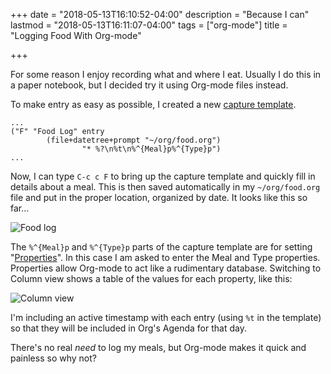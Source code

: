 +++
date = "2018-05-13T16:10:52-04:00"
description = "Because I can"
lastmod = "2018-05-13T16:11:07-04:00"
tags = ["org-mode"]
title = "Logging Food With Org-mode"

+++

For some reason I enjoy recording what and where I eat. Usually I do this in a
paper notebook, but I decided try it using Org-mode files instead.

To make entry as easy as possible, I created a new [capture template](https://orgmode.org/manual/Capture-templates.html).

```
...
("F" "Food Log" entry
        (file+datetree+prompt "~/org/food.org")
                "* %?\n%t\n%^{Meal}p%^{Type}p")
...
```

Now, I can type `C-c c F` to bring up the capture template and quickly fill in
details about a meal. This is then saved automatically in my `~/org/food.org`
file and put in the proper location, organized by date. It looks like this so
far...

<img src="/img/2018/2018-05-13_food-log.png" alt="Food log" />


The `%^{Meal}p` and `%^{Type}p` parts of the capture template are for setting
"[Properties](https://orgmode.org/manual/Properties-and-columns.html)". In this
case I am asked to enter the Meal and Type properties. Properties allow Org-mode
to act like a rudimentary database. Switching to Column view shows a table of
the values for each property, like this:

<img src="/img/2018/2018-05-13_food-table.png" alt="Column view" />

I'm including an active timestamp with each entry (using `%t` in the template)
so that they will be included in Org's Agenda for that day.

There's no real _need_ to log my meals, but Org-mode makes it quick and painless
so why not?

